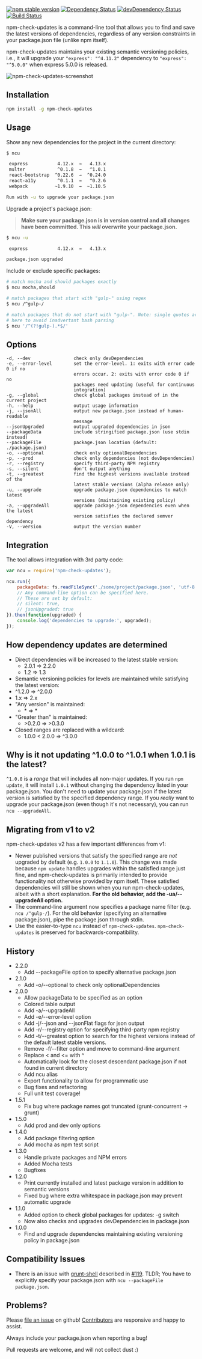 [![npm stable version](https://img.shields.io/npm/v/npm-check-updates.svg?label=stable)](https://npmjs.org/package/npm-check-updates)
[![Dependency Status](https://david-dm.org/tjunnone/npm-check-updates.svg)](https://david-dm.org/tjunnone/npm-check-updates)
[![devDependency Status](https://david-dm.org/tjunnone/npm-check-updates/dev-status.svg)](https://david-dm.org/tjunnone/npm-check-updates#info=devDependencies)
[![Build Status](https://travis-ci.org/tjunnone/npm-check-updates.svg)](https://travis-ci.org/tjunnone/npm-check-updates)
<!-- [![npm unstable version](https://img.shields.io/github/tag/tjunnone/npm-check-updates.svg?label=unstable)](https://github.com/tjunnone/npm-check-updates/tags) -->

npm-check-updates is a command-line tool that allows you to find and save the latest versions of dependencies, regardless of any version constraints in your package.json file (unlike npm itself).

npm-check-updates maintains your existing semantic versioning policies, i.e., it will upgrade your `"express": "^4.11.2"` dependency to `"express": "^5.0.0"` when express 5.0.0 is released.

![npm-check-updates-screenshot](https://cloud.githubusercontent.com/assets/750276/8864534/0788a4d8-3171-11e5-9881-8f7dcf634d14.png)

Installation
--------------

```sh
npm install -g npm-check-updates
```

Usage
--------------
Show any new dependencies for the project in the current directory:

```sh
$ ncu

 express           4.12.x  →   4.13.x
 multer            ^0.1.8  →   ^1.0.1
 react-bootstrap  ^0.22.6  →  ^0.24.0
 react-a11y        ^0.1.1  →   ^0.2.6
 webpack          ~1.9.10  →  ~1.10.5

Run with -u to upgrade your package.json
```

Upgrade a project's package.json:

> **Make sure your package.json is in version control and all changes have been committed. This *will* overwrite your package.json.**

```sh
$ ncu -u

 express           4.12.x  →   4.13.x

package.json upgraded
```

Include or exclude specific packages:
```sh
# match mocha and should packages exactly
$ ncu mocha,should

# match packages that start with "gulp-" using regex
$ ncu /^gulp-/

# match packages that do not start with "gulp-". Note: single quotes are required
# here to avoid inadvertant bash parsing
$ ncu '/^(?!gulp-).*$/'
```

Options
--------------
    -d, --dev                check only devDependencies
    -e, --error-level        set the error-level. 1: exits with error code 0 if no
                             errors occur. 2: exits with error code 0 if no
                             packages need updating (useful for continuous
                             integration)
    -g, --global             check global packages instead of in the current project
    -h, --help               output usage information
    -j, --jsonAll            output new package.json instead of human-readable
                             message
    --jsonUpgraded           output upgraded dependencies in json
    --packageData            include stringified package.json (use stdin instead)
    --packageFile            package.json location (default: ./package.json)
    -o, --optional           check only optionalDependencies
    -p, --prod               check only dependencies (not devDependencies)
    -r, --registry           specify third-party NPM registry
    -s, --silent             don't output anything
    -t, --greatest           find the highest versions available instead of the
                             latest stable versions (alpha release only)
    -u, --upgrade            upgrade package.json dependencies to match latest
                             versions (maintaining existing policy)
    -a, --upgradeAll         upgrade package.json dependencies even when the latest
                             version satisfies the declared semver dependency
    -V, --version            output the version number

Integration
--------------
The tool allows integration with 3rd party code:

```javascript
var ncu = require('npm-check-updates');

ncu.run({
    packageData: fs.readFileSync('./some/project/package.json', 'utf-8'),
    // Any command-line option can be specified here.
    // These are set by default:
    // silent: true,
    // jsonUpgraded: true
}).then(function(upgraded) {
    console.log('dependencies to upgrade:', upgraded);
});
```

How dependency updates are determined
--------------

- Direct dependencies will be increased to the latest stable version:
  - 2.0.1 => 2.2.0
  - 1.2 => 1.3
-  Semantic versioning policies for levels are maintained while satisfying the latest version:
  - ^1.2.0 => ^2.0.0
  - 1.x => 2.x
- "Any version" is maintained:
  - \* => \*
- "Greater than" is maintained:
  - \>0.2.0 => \>0.3.0
- Closed ranges are replaced with a wildcard:
  - 1.0.0 \< 2.0.0 => ^3.0.0

Why is it not updating ^1.0.0 to ^1.0.1 when 1.0.1 is the latest?
--------------
`^1.0.0` is a *range* that will includes all non-major updates. If you run `npm update`, it will install `1.0.1` without changing the dependency listed in your package.json. You don't need to update your package.json if the latest version is satisfied by the specified dependency range. If you *really* want to upgrade your package.json (even though it's not necessary), you can run `ncu --upgradeAll`. 

Migrating from v1 to v2
--------------
npm-check-updates v2 has a few important differences from v1:

- Newer published versions that satisfy the specified range are *not* upgraded by default (e.g. `1.0.0` to `1.1.0`). This change was made because `npm update` handles upgrades within the satisfied range just fine, and npm-check-updates is primarily intended to provide functionality not otherwise provided by npm itself. These satisfied dependencies will still be shown when you run npm-check-updates, albeit with a short explanation. **For the old behavior, add the -ua/--upgradeAll option.**
- The command-line argument now specifies a package name filter (e.g. `ncu /^gulp-/`). For the old behavior (specifying an alternative package.json), pipe the package.json through stdin.
- Use the easier-to-type `ncu` instead of `npm-check-updates`. `npm-check-updates` is preserved for backwards-compatibility.


History
--------------

- 2.2.0
  - Add --packageFile option to specify alternative package.json
- 2.1.0
  - Add -o/--optional to check only optionalDependencies
- 2.0.0
  - Allow packageData to be specified as an option
  - Colored table output
  - Add -a/--upgradeAll
  - Add -e/--error-level option
  - Add -j/--json and --jsonFlat flags for json output
  - Add -r/--registry option for specifying third-party npm registry
  - Add -t/--greatest option to search for the highest versions instead of the default latest stable versions.
  - Remove -f/--filter option and move to command-line argument
  - Replace < and <= with ^
  - Automatically look for the closest descendant package.json if not found in current directory
  - Add ncu alias
  - Export functionality to allow for programmatic use
  - Bug fixes and refactoring
  - Full unit test coverage!
- 1.5.1
  - Fix bug where package names got truncated (grunt-concurrent -> grunt)
- 1.5.0
  - Add prod and dev only options
- 1.4.0
  - Add package filtering option
  - Add mocha as npm test script
- 1.3.0
  - Handle private packages and NPM errors
  - Added Mocha tests
  - Bugfixes
- 1.2.0
  - Print currently installed and latest package version in addition to semantic versions
  - Fixed bug where extra whitespace in package.json may prevent automatic upgrade
- 1.1.0
  - Added option to check global packages for updates: -g switch
  - Now also checks and upgrades devDependencies in package.json
- 1.0.0
  - Find and upgrade dependencies maintaining existing versioning policy in package.json

Compatibility Issues
--------------

- There is an issue with [grunt-shell](https://github.com/sindresorhus/grunt-shell) described in [#119](https://github.com/tjunnone/npm-check-updates/issues/119). TLDR; You have to explicitly specify your package.json with `ncu --packageFile package.json`. 

Problems?
--------------

Please [file an issue](https://github.com/tjunnone/npm-check-updates/issues) on github! [Contributors](https://github.com/metaraine/) are responsive and happy to assist.

Always include your package.json when reporting a bug!

Pull requests are welcome, and will not collect dust :)
